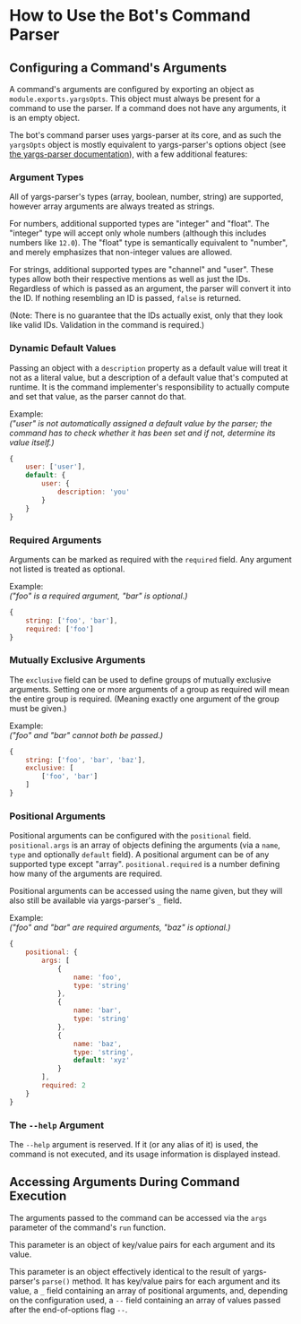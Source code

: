 # How to Use the Bot's Command Parser

## Configuring a Command's Arguments

A command's arguments are configured by exporting an object as `module.exports.yargsOpts`. This object must always be present for a command to use the parser. If a command does not have any arguments, it is an empty object.

The bot's command parser uses yargs-parser at its core, and as such the `yargsOpts` object is mostly equivalent to yargs-parser's options object (see [the yargs-parser documentation](https://github.com/yargs/yargs-parser/tree/v10.1.0#requireyargs-parserargs-opts)), with a few additional features:

### Argument Types

All of yargs-parser's types (array, boolean, number, string) are supported, however array arguments are always treated as strings.

For numbers, additional supported types are "integer" and "float". The "integer" type will accept only whole numbers (although this includes numbers like `12.0`). The "float" type is semantically equivalent to "number", and merely emphasizes that non-integer values are allowed.

For strings, additional supported types are "channel" and "user". These types allow both their respective mentions as well as just the IDs. Regardless of which is passed as an argument, the parser will convert it into the ID. If nothing resembling an ID is passed, `false` is returned.

(Note: There is no guarantee that the IDs actually exist, only that they look like valid IDs. Validation in the command is required.)

### Dynamic Default Values

Passing an object with a `description` property as a default value will treat it not as a literal value, but a description of a default value
that's computed at runtime. It is the command implementer's responsibility to actually compute and set that value, as the parser cannot do that.

Example:  
*("user" is not automatically assigned a default value by the parser; the command has to check whether it has been set and if not, determine its value itself.)*

```javascript
{
    user: ['user'],
    default: {
        user: {
            description: 'you'
        }
    }
}
```

### Required Arguments

Arguments can be marked as required with the `required` field. Any argument not listed is treated as optional.

Example:  
*("foo" is a required argument, "bar" is optional.)*

```javascript
{
    string: ['foo', 'bar'],
    required: ['foo']
}
```

### Mutually Exclusive Arguments

The `exclusive` field can be used to define groups of mutually exclusive arguments. Setting one or more arguments of a group as required will mean the entire group is required. (Meaning exactly one argument of the group must be given.)

Example:  
*("foo" and "bar" cannot both be passed.)*

```javascript
{
    string: ['foo', 'bar', 'baz'],
    exclusive: [
        ['foo', 'bar']
    ]
}
```

### Positional Arguments

Positional arguments can be configured with the `positional` field. `positional.args` is an array of objects defining the arguments (via a `name`, `type` and optionally `default` field). A positional argument can be of any supported type except "array". `positional.required` is a number defining how many of the arguments are required.

Positional arguments can be accessed using the name given, but they will also still be available via yargs-parser's `_` field.

Example:  
*("foo" and "bar" are required arguments, "baz" is optional.)*

```javascript
{
    positional: {
        args: [
            {
                name: 'foo',
                type: 'string'
            },
            {
                name: 'bar',
                type: 'string'
            },
            {
                name: 'baz',
                type: 'string',
                default: 'xyz'
            }
        ],
        required: 2
    }
}
```

### The `--help` Argument

The `--help` argument is reserved. If it (or any alias of it) is used, the command is not executed, and its usage information is displayed instead.

## Accessing Arguments During Command Execution

The arguments passed to the command can be accessed via the `args` parameter of the command's `run` function.

This parameter is an object of key/value pairs for each argument and its value.

This parameter is an object effectively identical to the result of yargs-parser's `parse()` method. It has key/value pairs for each argument and its value, a `_` field containing an array of positional arguments, and, depending on the configuration used, a `--` field containing an array of values passed after the end-of-options flag `--`.
